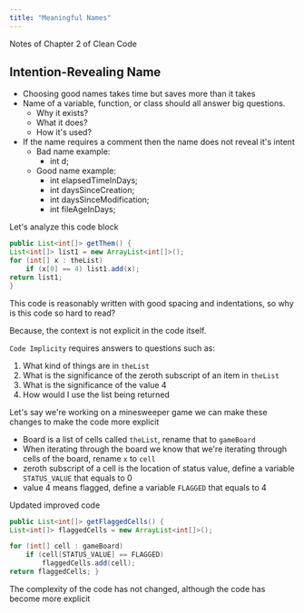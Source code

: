 ```yaml
---
title: "Meaningful Names"
---
```


Notes of Chapter 2 of Clean Code

## Intention-Revealing Name

- Choosing good names takes time but saves more than it takes
- Name of a variable, function, or class should all answer big questions.
	- Why it exists?
	- What it does?
	- How it's used?
- If the name requires a comment then the name does not reveal it's intent
	- Bad name example:
		- int d;
	- Good name example:
		- int elapsedTimeInDays; 
		- int daysSinceCreation; 
		- int daysSinceModification; 
		- int fileAgeInDays;


Let's analyze this code block

```java
public List<int[]> getThem() {  
List<int[]> list1 = new ArrayList<int[]>(); 
for (int[] x : theList)
	if (x[0] == 4) list1.add(x);
return list1;
}
```

This code is reasonably written with good spacing and indentations, so why is this code so hard to read? 

Because, the context is not explicit in the code itself. 

`Code Implicity` requires answers to questions such as:
1. What kind of things are in `theList`
2. What is the significance of the zeroth subscript of an item in `theList`
3. What is the significance of the value 4
4. How would I use the list being returned

Let's say we're working on a minesweeper game we can make these changes to make the code more explicit
- Board is a list of cells called `theList`, rename that to `gameBoard`
- When iterating through the board we know that we're iterating through cells of the board, rename `x` to `cell`
- zeroth subscript of a cell is the location of status value, define a variable `STATUS_VALUE` that equals to 0
- value 4 means flagged, define a variable `FLAGGED` that equals to 4

Updated improved code

```java
public List<int[]> getFlaggedCells() {  
List<int[]> flaggedCells = new ArrayList<int[]>(); 

for (int[] cell : gameBoard)
	if (cell[STATUS_VALUE] == FLAGGED) 
		flaggedCells.add(cell);
return flaggedCells; }
```

The complexity of the code has not changed, although the code has become more explicit

